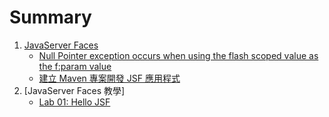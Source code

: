 # Summary


1. [JavaServer Faces]()
    * [Null Pointer exception occurs when using the flash scoped value as the f:param value](jsf/flash_scope_param.md)
    * [建立 Maven 專案開發 JSF 應用程式](jsf/maven_jsf_project_.md)
2. [JavaServer Faces 教學]
   * [Lab 01: Hello JSF](jsf-training/Lab01_.md)
